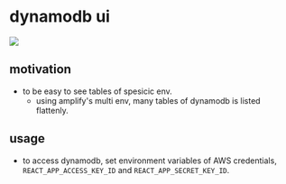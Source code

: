 # dynamodb ui

![](https://github.com/fourside/dynamodb-ui/workflows/Node%20CI/badge.svg)

## motivation
- to be easy to see tables of spesicic env.
  - using amplify's multi env, many tables of dynamodb is listed flattenly.

## usage
- to access dynamodb, set environment variables of AWS credentials, `REACT_APP_ACCESS_KEY_ID` and `REACT_APP_SECRET_KEY_ID`.
